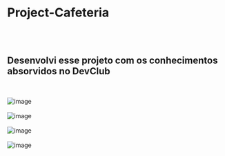 <h1>Project-Cafeteria</h1>
<br>
<br>
<h2>Desenvolvi esse projeto com os conhecimentos absorvidos no <a href:"https://rodolfomori.com.br/devclub">DevClub</a></h2>
<br> 

![image](https://github.com/victorbruno8/Project-Cafeteria/assets/171987456/c3adbb97-c0bf-4311-9e75-2e26e2dc4cee) 
<br>
<br>
![image](https://github.com/victorbruno8/Project-Cafeteria/assets/171987456/3570ece4-bcb8-430f-b4ea-cbf7832c5376)
<br>
<br>
![image](https://github.com/victorbruno8/Project-Cafeteria/assets/171987456/39faa2a5-a689-4aae-b563-a5e0d9a03e3c)
<br>
<br>
![image](https://github.com/victorbruno8/Project-Cafeteria/assets/171987456/2a3286e3-4864-4249-ab57-59f90c0da9a2)



